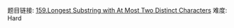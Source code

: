 题目链接: [159.Longest Substring with At Most Two Distinct Characters][1]
难度: Hard

[1]: https://leetcode.com/problems/longest-substring-with-at-most-two-distinct-characters/